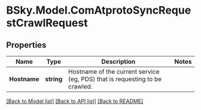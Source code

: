 # BSky.Model.ComAtprotoSyncRequestCrawlRequest

## Properties

Name | Type | Description | Notes
------------ | ------------- | ------------- | -------------
**Hostname** | **string** | Hostname of the current service (eg, PDS) that is requesting to be crawled. | 

[[Back to Model list]](../README.md#documentation-for-models) [[Back to API list]](../README.md#documentation-for-api-endpoints) [[Back to README]](../README.md)

